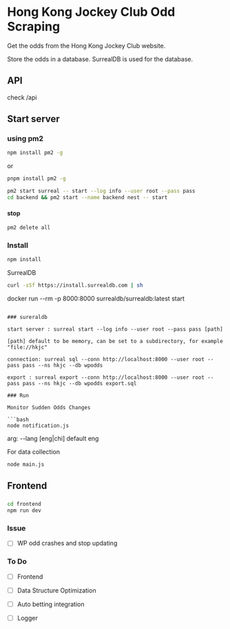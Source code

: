 # Hong Kong Jockey Club Odd Scraping

Get the odds from the Hong Kong Jockey Club website.

Store the odds in a database. SurrealDB is used for the database.

## API

check /api

## Start server

### using pm2

```bash
npm install pm2 -g
```

or 

```bash
pnpm install pm2 -g
```

```bash
pm2 start surreal -- start --log info --user root --pass pass
cd backend && pm2 start --name backend nest -- start
```

#### stop

```bash
pm2 delete all
```


### Install

```bash
npm install
```

SurrealDB

```bash
curl -sSf https://install.surrealdb.com | sh
```
docker run --rm -p 8000:8000 surrealdb/surrealdb:latest start

```

### sureraldb

start server : surreal start --log info --user root --pass pass [path]

[path] default to be memory, can be set to a subdirectory, for example "file://hkjc"

connection: surreal sql --conn http://localhost:8000 --user root --pass pass --ns hkjc --db wpodds

export : surreal export --conn http://localhost:8000 --user root --pass pass --ns hkjc --db wpodds export.sql

### Run

Monitor Sudden Odds Changes

```bash
node notification.js
```

arg:
--lang [eng|chi] default eng

For data collection

```bash
node main.js
```

## Frontend

###

```bash
cd frontend
npm run dev
````

### Issue

- [ ] WP odd crashes and stop updating 

### To Do

- [ ] Frontend

- [ ] Data Structure Optimization

- [ ] Auto betting integration

- [ ] Logger